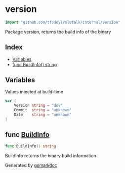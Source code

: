 <!-- Code generated by gomarkdoc. DO NOT EDIT -->

# version

```go
import "github.com/tfadeyi/slotalk/internal/version"
```

Package version, returns the build info of the binary

## Index

- [Variables](<#variables>)
- [func BuildInfo\(\) string](<#BuildInfo>)


## Variables

<a name="Version"></a>Values injected at build\-time

```go
var (
    Version string = "dev"
    Commit  string = "unknown"
    Date    string = "unknown"
)
```

<a name="BuildInfo"></a>
## func [BuildInfo](<https://github.com/tfadeyi/sloth-simple-comments/blob/main/internal/version/version.go#L13>)

```go
func BuildInfo() string
```

BuildInfo returns the binary build information

Generated by [gomarkdoc](<https://github.com/princjef/gomarkdoc>)
